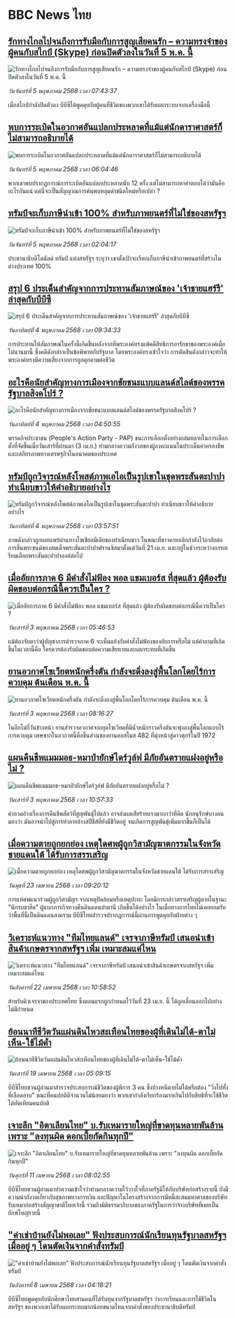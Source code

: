 # BBC News ไทย## [รักทางไกลไปจนถึงการรับมือกับการสูญเสียคนรัก – ความทรงจำของผู้คนกับสไกป์ (Skype) ก่อนปิดตัวลงในวันที่ 5 พ.ค. นี้ ](https://www.bbc.com/thai/articles/c1drvrv4prno?at_campaign=githubrss)![รักทางไกลไปจนถึงการรับมือกับการสูญเสียคนรัก – ความทรงจำของผู้คนกับสไกป์ (Skype) ก่อนปิดตัวลงในวันที่ 5 พ.ค. นี้ ](https://ichef.bbci.co.uk/ace/standard/240/cpsprodpb/379d/live/b02631c0-283b-11f0-b5a0-212f3662e1cf.jpg)_วันจันทร์ที่ 5 พฤษภาคม 2568 เวลา 07:43:37_เมื่อสไกป์กำลังปิดตัวลง บีบีซีได้พูดคุยกับผู้คนที่ชีวิตของพวกเขาได้รับผลกระทบจากเครื่องมือนี้## [พบการระเบิดในอวกาศอันแปลกประหลาดที่แม้แต่นักดาราศาสตร์ก็ไม่สามารถอธิบายได้](https://www.bbc.com/thai/articles/ce84942r230o?at_campaign=githubrss)![พบการระเบิดในอวกาศอันแปลกประหลาดที่แม้แต่นักดาราศาสตร์ก็ไม่สามารถอธิบายได้](https://ichef.bbci.co.uk/ace/standard/240/cpsprodpb/2254/live/074a6c10-296c-11f0-8c66-ebf25fc2cfef.jpg)_วันจันทร์ที่ 5 พฤษภาคม 2568 เวลา 06:04:46_พวกเขาพบปรากฏการณ์การระเบิดอันแปลกประหลาดนับ 12 ครั้ง แต่ไม่สามารถหาคำตอบได้ว่ามันคืออะไรกันแน่ แต่นี่จะเป็นสัญญาณการค้นพบหลุมดำชนิดใหม่หรือเปล่า ?## [ทรัมป์จะเก็บภาษีนำเข้า 100% สำหรับภาพยนตร์ที่ไม่ใช่ของสหรัฐฯ](https://www.bbc.com/thai/articles/c9vewmj7jw3o?at_campaign=githubrss)![ทรัมป์จะเก็บภาษีนำเข้า 100% สำหรับภาพยนตร์ที่ไม่ใช่ของสหรัฐฯ](https://ichef.bbci.co.uk/ace/standard/240/cpsprodpb/94d6/live/fa434340-2950-11f0-8c66-ebf25fc2cfef.png)_วันจันทร์ที่ 5 พฤษภาคม 2568 เวลา 02:04:17_ประธานาธิบดีโดนัลด์ ทรัมป์ แห่งสหรัฐฯ ระบุว่า เขาตั้งเป้าจะเรียกเก็บภาษีนำเข้าภาพยนตร์ที่สร้างในต่างประเทศ 100%## [สรุป 6 ประเด็นสำคัญจากการประทานสัมภาษณ์ของ 'เจ้าชายแฮร์รี' ล่าสุดกับบีบีซี](https://www.bbc.com/thai/articles/cn5xv376nqqo?at_campaign=githubrss)![สรุป 6 ประเด็นสำคัญจากการประทานสัมภาษณ์ของ 'เจ้าชายแฮร์รี' ล่าสุดกับบีบีซี](https://ichef.bbci.co.uk/ace/standard/240/cpsprodpb/e38b/live/c712af30-279b-11f0-8c66-ebf25fc2cfef.jpg)_วันอาทิตย์ที่ 4 พฤษภาคม 2568 เวลา 09:34:33_การประทานให้สัมภาษณ์ในครั้งนี้เกิดขึ้นหลังจากที่พระองค์ทรงแพ้คดีสิทธิการอารักขาของพระองค์เมื่อไม่นานมานี้ ซึ่งคดีดังกล่าวเป็นข้อพิพาทกับรัฐบาล โดยพระองค์ทรงเข้าใจว่า การตัดสินดังกล่าวจะทำให้พระองค์ทรงมีความเสี่ยงจากการถูกคุกคามต่อชีวิต## [อะไรคือนัยสำคัญทางการเมืองจากชัยชนะแบบแลนด์สไลด์ของพรรครัฐบาลสิงคโปร์ ? ](https://www.bbc.com/thai/articles/cr78y1x3dkyo?at_campaign=githubrss)![อะไรคือนัยสำคัญทางการเมืองจากชัยชนะแบบแลนด์สไลด์ของพรรครัฐบาลสิงคโปร์ ? ](https://ichef.bbci.co.uk/ace/standard/240/cpsprodpb/9195/live/0aae3bc0-2854-11f0-bac4-2778a19e7585.jpg)_วันอาทิตย์ที่ 4 พฤษภาคม 2568 เวลา 04:50:55_พรรคกิจประชาชน (People's Action Party - PAP) ชนะการเลือกตั้งอย่างถล่มทลายในการเลือกตั้งที่จัดขึ้นเมื่อวันเสาร์ที่ผ่านมา (3 เม.ย.) ท่ามกลางความกังวลของผู้ลงคะแนนในประเด็นค่าครองชีพและเสถียรภาพทางเศรษฐกิจในอนาคตของประเทศ## [ทรัมป์ถูกวิจารณ์หลังโพสต์ภาพเอไอเป็นรูปเขาในชุดพระสันตะปาปา ทำเนียบขาวให้คำอธิบายอย่างไร](https://www.bbc.com/thai/articles/cr4ny5n7zngo?at_campaign=githubrss)![ทรัมป์ถูกวิจารณ์หลังโพสต์ภาพเอไอเป็นรูปเขาในชุดพระสันตะปาปา ทำเนียบขาวให้คำอธิบายอย่างไร](https://ichef.bbci.co.uk/ace/standard/240/cpsprodpb/af6a/live/ed2ac520-2860-11f0-b26b-ab62c890638b.jpg)_วันอาทิตย์ที่ 4 พฤษภาคม 2568 เวลา 03:57:51_ภาพดังกล่าวถูกเผยแพร่ผ่านทางโซเชียลมีเดียของทำเนียบขาว ในขณะที่ชาวคาทอลิกกำลังไว้อาลัยต่อการสิ้นพระชนม์ของสมเด็จพระสันตะปาปาฟรานซิสมาตั้งแต่วันที่ 21 เม.ย. และอยู่ในช่วงระหว่างการเตรียมเลือกพระสันตะปาปาองค์ต่อไป## [เมื่ออัยการภาค 6 มีคำสั่งไม่ฟ้อง พอล แชมเบอร์ส ที่สุดแล้ว ผู้ต้องรับผิดชอบต่อกรณีนี้ควรเป็นใคร ?](https://www.bbc.com/thai/articles/c5y6dkk1d72o?at_campaign=githubrss)![เมื่ออัยการภาค 6 มีคำสั่งไม่ฟ้อง พอล แชมเบอร์ส ที่สุดแล้ว ผู้ต้องรับผิดชอบต่อกรณีนี้ควรเป็นใคร ?](https://ichef.bbci.co.uk/ace/standard/240/cpsprodpb/06c0/live/8cfc2f20-2736-11f0-8c66-ebf25fc2cfef.jpg)_วันเสาร์ที่ 3 พฤษภาคม 2568 เวลา 05:46:53_แม้ต้องจับตาว่าผู้บัญชาการตำรวจภาค 6 จะเห็นแย้งกับคำสั่งไม่ฟ้องของอัยการหรือไม่ แต่คำถามที่เกิดขึ้นในเวลานี้คือ ใครควรต้องรับผิดชอบต่อความเสียหายและผลกระทบที่เกิดขึ้น## [ยานอวกาศโซเวียตหนักครึ่งตัน กำลังจะดิ่งลงสู่พื้นโลกโดยไร้การควบคุม ต้นเดือน พ.ค. นี้](https://www.bbc.com/thai/articles/cz01v44g9zyo?at_campaign=githubrss)![ยานอวกาศโซเวียตหนักครึ่งตัน กำลังจะดิ่งลงสู่พื้นโลกโดยไร้การควบคุม ต้นเดือน พ.ค. นี้](https://ichef.bbci.co.uk/ace/standard/240/cpsprodpb/bc2d/live/4bb0e430-277b-11f0-b26b-ab62c890638b.jpg)_วันเสาร์ที่ 3 พฤษภาคม 2568 เวลา 08:16:27_ในอีกไม่กี่วันข้างหน้า ยานสำรวจอวกาศจากยุคโซเวียตที่มีน้ำหนักราวครึ่งตันจะพุ่งลงสู่พื้นโลกแบบไร้การควบคุม เศษซากในอวกาศนี้คือชิ้นส่วนของยานคอสโมส 482 ที่มุ่งหน้าสู่ดาวศุกร์ในปี 1972## [แผนคืนชีพแมมมอธ-หมาป่ายักษ์ไดร์วูล์ฟ มีภัยอันตรายแฝงอยู่หรือไม่ ?](https://www.bbc.com/thai/articles/cgjl95l1xy1o?at_campaign=githubrss)![แผนคืนชีพแมมมอธ-หมาป่ายักษ์ไดร์วูล์ฟ มีภัยอันตรายแฝงอยู่หรือไม่ ?](https://ichef.bbci.co.uk/ace/standard/240/cpsprodpb/a620/live/062e5230-2802-11f0-8c66-ebf25fc2cfef.jpg)_วันเสาร์ที่ 3 พฤษภาคม 2568 เวลา 10:57:33_คำอวดอ้างเรื่องการคืนชีพสัตว์ที่สูญพันธุ์ไปแล้ว อาจส่งผลเสียร้ายแรงมากกว่าที่คิด นักอนุรักษ์บางคนมองว่า มันอาจนำไปสู่การทำลายล้างสปีชีส์ที่ยังมีชีวิตอยู่ จนเกิดการสูญพันธุ์เพิ่มมากขึ้นก็เป็นได้## [เมื่อความตายถูกยกย่อง เหตุใดศพผู้ถูกวิสามัญฆาตกรรมในจังหวัดชายแดนใต้ ได้รับการสรรเสริญ](https://www.bbc.com/thai/articles/c2ern0d99ngo?at_campaign=githubrss)![เมื่อความตายถูกยกย่อง เหตุใดศพผู้ถูกวิสามัญฆาตกรรมในจังหวัดชายแดนใต้ ได้รับการสรรเสริญ](https://ichef.bbci.co.uk/ace/standard/240/cpsprodpb/ac13/live/bdfd7780-2021-11f0-8c2e-77498b1ce297.jpg)_วันพุธที่ 23 เมษายน 2568 เวลา 09:20:12_การแห่ศพแนวร่วมผู้ถูกวิสามัญฯ จากเหตุปิดล้อมหรือเหตุปะทะ โดยมีการกล่าวสรรเสริญผู้ตายในฐานะ "นักรบชาฮีด" ผู้แบกภารกิจทวงคืนดินแดนปาตานี เกิดขึ้นได้อย่างไร ในเมื่อทางการไทยไม่เคยยอมรับว่าพื้นที่นี้เป็นดินแดนสงคราม บีบีซีไทยสำรวจปรากฏการณ์นี้ผ่านการพูดคุยกับฝ่ายต่าง ๆ## [วิเคราะห์แนวทาง "ทีมไทยแลนด์" เจรจาภาษีทรัมป์ เสนอนำเข้าสินค้าเกษตรจากสหรัฐฯ เพิ่ม เหมาะสมแค่ไหน](https://www.bbc.com/thai/articles/cj3xvevym50o?at_campaign=githubrss)![วิเคราะห์แนวทาง "ทีมไทยแลนด์" เจรจาภาษีทรัมป์ เสนอนำเข้าสินค้าเกษตรจากสหรัฐฯ เพิ่ม เหมาะสมแค่ไหน](https://ichef.bbci.co.uk/ace/standard/240/cpsprodpb/31f7/live/78a17520-1e8b-11f0-b1b3-7358f8d35a35.jpg)_วันอังคารที่ 22 เมษายน 2568 เวลา 10:58:52_สำหรับคิวเจรจาของประเทศไทย ซึ่งตอนแรกถูกกำหนดไว้วันที่ 23 เม.ย. นี้ ได้ถูกเลื่อนออกไปอย่างไม่มีกำหนด## [ย้อนนาทีชีวิตวันแผ่นดินไหวสะเทือนไทยของผู้ที่เดินไม่ได้-ตาไม่เห็น-ใช้ไม้ค้ำ](https://www.bbc.com/thai/articles/c8x8rzpld0jo?at_campaign=githubrss)![ย้อนนาทีชีวิตวันแผ่นดินไหวสะเทือนไทยของผู้ที่เดินไม่ได้-ตาไม่เห็น-ใช้ไม้ค้ำ](https://ichef.bbci.co.uk/ace/standard/240/cpsprodpb/e964/live/e00ac3b0-1c3d-11f0-b1b3-7358f8d35a35.jpg)_วันเสาร์ที่ 19 เมษายน 2568 เวลา 05:09:15_บีบีซีไทยชวนผู้อ่านมาสำรวจประสบการณ์ชีวิตของผู้พิการ 3 คน ซึ่งบ้างหนีตายไม่ได้หรือต้อง "วิ่งไปทั้งที่เลือดอาบ" ขณะที่คนปกติดีจำนวนไม่น้อยมองว่า พวกเขากำลังเรียกร้องมากเกินไปกับสิทธิที่จะใช้ชีวิตได้ทัดเทียมคนปกติ## [เจาะลึก "อิตาเลียนไทย" บ.รับเหมารายใหญ่ที่ขาดทุนหลายพันล้าน เพราะ "ลงทุนผิด ดอกเบี้ยกัดกินทุกปี"](https://www.bbc.com/thai/articles/cvgppjnr238o?at_campaign=githubrss)![เจาะลึก "อิตาเลียนไทย" บ.รับเหมารายใหญ่ที่ขาดทุนหลายพันล้าน เพราะ "ลงทุนผิด ดอกเบี้ยกัดกินทุกปี"](https://ichef.bbci.co.uk/ace/standard/240/cpsprodpb/15d4/live/189dd5a0-15e0-11f0-a455-cf1d5f751d2f.jpg)_วันศุกร์ที่ 11 เมษายน 2568 เวลา 08:02:55_บีบีซีไทยชวนผู้อ่านมาทำความเข้าใจว่าท่ามกลางความไว้วางใจที่ภาครัฐมีให้กับบริษัทก่อสร้างรายนี้ ยังมีความน่ากังวลเกี่ยวกับสุขภาพทางการเงิน และปัญหาในโครงสร้างจากการมีหนี้สะสมมหาศาลของบริษัทรับเหมาก่อสร้างสัญญาชาติไทยเจ้านี้ รวมถึงมิติธรรมาภิบาลของภาครัฐในการว่าจ้างบริษัทที่เคยเป็นยักษ์ใหญ่รายนี้## ["ค่าเช่าบ้านยังไม่พอเลย" ฟังประสบการณ์นักเรียนทุนรัฐบาลสหรัฐฯ เมื่ออยู่ ๆ โดนตัดเงินจากคำสั่งทรัมป์](https://www.bbc.com/thai/articles/cewkjr8yny8o?at_campaign=githubrss)!["ค่าเช่าบ้านยังไม่พอเลย" ฟังประสบการณ์นักเรียนทุนรัฐบาลสหรัฐฯ เมื่ออยู่ ๆ โดนตัดเงินจากคำสั่งทรัมป์](https://ichef.bbci.co.uk/ace/standard/240/cpsprodpb/8497/live/99a530e0-066c-11f0-88b7-5556e7b55c5e.jpg)_วันอังคารที่ 8 เมษายน 2568 เวลา 04:18:21_บีบีซีไทยพูดคุยกับนักศึกษาไทยสามคนที่ได้รับทุนจากรัฐบาลสหรัฐฯ ว่าการเรียนและการใช้ชีวิตในสหรัฐฯ ของพวกเขาได้รับผลกระทบมากน้อยขนาดไหนจากคำสั่งของประธานาธิบดีทรัมป์